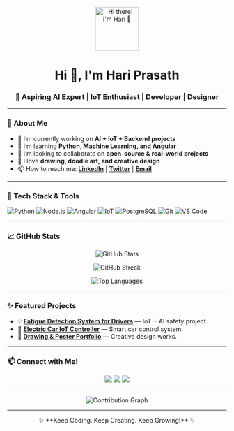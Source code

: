 <!-- Profile README.md -->

<!-- Header GIF / Banner -->
<p align="center">
  <img src="https://media.giphy.com/media/qgQUggAC3Pfv687qPC/giphy.gif" alt="Hi there! I'm Hari 👋" width="100px" heght="100px"/>
</p>

<h1 align="center">Hi 👋, I'm Hari Prasath</h1>
<h3 align="center">🚀 Aspiring AI Expert | IoT Enthusiast | Developer | Designer</h3>

---

### 💫 About Me

- 🔭 I’m currently working on **AI + IoT + Backend projects**
- 🌱 I’m learning **Python, Machine Learning, and Angular**
- 👯 I’m looking to collaborate on **open-source & real-world projects**
- 🎨 I love **drawing, doodle art, and creative design**
- 📫 How to reach me: **[LinkedIn](https://www.linkedin.com)** | **[Twitter](https://twitter.com)** | **[Email](mailto:youremail@example.com)**

---

### 🚀 Tech Stack & Tools

![Python](https://img.shields.io/badge/-Python-3776AB?style=for-the-badge&logo=python&logoColor=white)
![Node.js](https://img.shields.io/badge/-Node.js-339933?style=for-the-badge&logo=nodedotjs&logoColor=white)
![Angular](https://img.shields.io/badge/-Angular-DD0031?style=for-the-badge&logo=angular&logoColor=white)
![IoT](https://img.shields.io/badge/-IoT-blue?style=for-the-badge)
![PostgreSQL](https://img.shields.io/badge/-PostgreSQL-4169E1?style=for-the-badge&logo=postgresql&logoColor=white)
![Git](https://img.shields.io/badge/-Git-F05032?style=for-the-badge&logo=git&logoColor=white)
![VS Code](https://img.shields.io/badge/-VS%20Code-007ACC?style=for-the-badge&logo=visual-studio-code&logoColor=white)

---

### 📈 GitHub Stats

<p align="center">
  <img src="https://github-readme-stats.vercel.app/api?username=Hariprasath191&show_icons=true&theme=radical" alt="GitHub Stats" />
</p>

<p align="center">
  <img src="https://github-readme-streak-stats.herokuapp.com?user=Hariprasath191&theme=radical&hide_border=true" alt="GitHub Streak" />
</p>

<p align="center">
  <img src="https://github-readme-stats.vercel.app/api/top-langs/?username=Hariprasath191&layout=compact&theme=radical" alt="Top Languages" />
</p>

---

### ✨ Featured Projects

- 💡 [**Fatigue Detection System for Drivers**](https://github.com/Hariprasath191) — IoT + AI safety project.
- 🤖 [**Electric Car IoT Controller**](https://github.com/Hariprasath191) — Smart car control system.
- 🎨 [**Drawing & Poster Portfolio**](https://github.com/Hariprasath191) — Creative design works.

---

### 📫 Connect with Me!

<p align="center">
  <a href="mailto:youremail@example.com"><img src="https://img.shields.io/badge/-Email-D14836?style=for-the-badge&logo=gmail&logoColor=white"/></a>
  <a href="https://www.linkedin.com"><img src="https://img.shields.io/badge/-LinkedIn-0A66C2?style=for-the-badge&logo=linkedin&logoColor=white"/></a>
  <a href="https://twitter.com"><img src="https://img.shields.io/badge/-Twitter-1DA1F2?style=for-the-badge&logo=twitter&logoColor=white"/></a>
</p>

---

<p align="center">
  <img src="https://activity-graph.herokuapp.com/graph?username=Hariprasath191&theme=react-dark&bg_color=20232a&hide_border=true" alt="Contribution Graph"/>
</p>

---

<p align="center">✨ **Keep Coding. Keep Creating. Keep Growing!** ✨</p>
